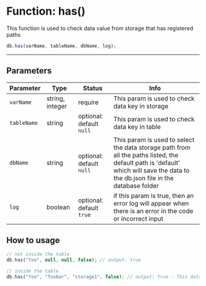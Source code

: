 # Function: has()

This function is used to check data value from storage that has registered paths

```js
db.has(varName, tableName, dbName, log);
```

---
## Parameters

| Parameter | Type | Status | Info | 
| --- | --- | --- | --- | 
| `varName` | string, integer | require | This param is used to check data key in storage |
| `tableName` | string | optional: default `null` | This param is used to check data key in table |
| `dbName` | string | optional: default `null` | This param is used to select the data storage path from all the paths listed, the default path is 'default' which will save the data to the db.json file in the database folder |
| `log` | boolean | optional: default `true` | if this param is true, then an error log will appear when there is an error in the code or incorrect input |

## How to usage

```js
// not inside the table
db.has("foo", null, null, false); // output: true

// inside the table
db.has("foo", "foobar", "storage1", false); // output: true - This data is taken from storage1
```
